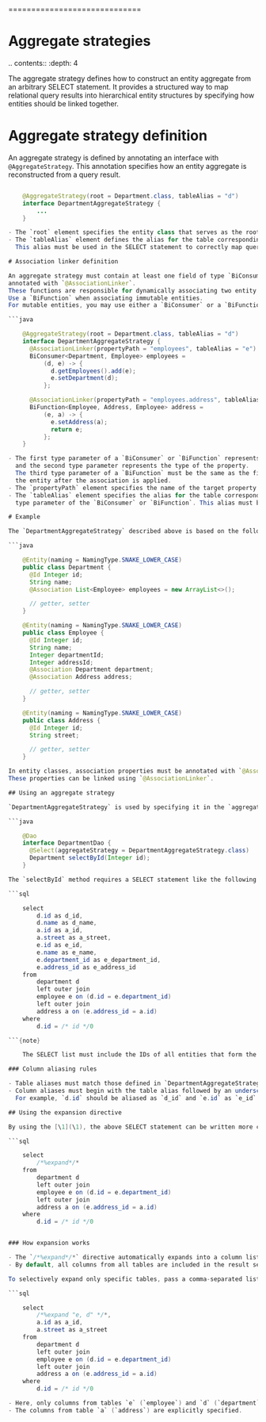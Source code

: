 =============================
# Aggregate strategies

.. contents::
   :depth: 4

The aggregate strategy defines how to construct an entity aggregate from an arbitrary SELECT statement.
It provides a structured way to map relational query results into hierarchical entity structures by specifying
how entities should be linked together.

# Aggregate strategy definition

An aggregate strategy is defined by annotating an interface with `@AggregateStrategy`.
This annotation specifies how an entity aggregate is reconstructed from a query result.

```java

    @AggregateStrategy(root = Department.class, tableAlias = "d")
    interface DepartmentAggregateStrategy {
        ...
    }

- The `root` element specifies the entity class that serves as the root of the aggregate.
- The `tableAlias` element defines the alias for the table corresponding to the root entity class.
  This alias must be used in the SELECT statement to correctly map query results to entity properties.

# Association linker definition

An aggregate strategy must contain at least one field of type `BiConsumer` or `BiFunction`,
annotated with `@AssociationLinker`.
These functions are responsible for dynamically associating two entity instances.
Use a `BiFunction` when associating immutable entities.
For mutable entities, you may use either a `BiConsumer` or a `BiFunction`.

```java

    @AggregateStrategy(root = Department.class, tableAlias = "d")
    interface DepartmentAggregateStrategy {
      @AssociationLinker(propertyPath = "employees", tableAlias = "e")
      BiConsumer<Department, Employee> employees =
          (d, e) -> {
            d.getEmployees().add(e);
            e.setDepartment(d);
          };

      @AssociationLinker(propertyPath = "employees.address", tableAlias = "a")
      BiFunction<Employee, Address, Employee> address =
          (e, a) -> {
            e.setAddress(a);
            return e;
          };
    }

- The first type parameter of a `BiConsumer` or `BiFunction` represents the type of the property owner,
  and the second type parameter represents the type of the property.
  The third type parameter of a `BiFunction` must be the same as the first one and represents the type of
  the entity after the association is applied.
- The `propertyPath` element specifies the name of the target property as a dot-separated path from the root entity class.
- The `tableAlias` element specifies the alias for the table corresponding to the entity class used as the second
  type parameter of the `BiConsumer` or `BiFunction`. This alias must be used in the SELECT statement.

# Example

The `DepartmentAggregateStrategy` described above is based on the following entity definitions:

```java

    @Entity(naming = NamingType.SNAKE_LOWER_CASE)
    public class Department {
      @Id Integer id;
      String name;
      @Association List<Employee> employees = new ArrayList<>();

      // getter, setter
    }

    @Entity(naming = NamingType.SNAKE_LOWER_CASE)
    public class Employee {
      @Id Integer id;
      String name;
      Integer departmentId;
      Integer addressId;
      @Association Department department;
      @Association Address address;

      // getter, setter
    }

    @Entity(naming = NamingType.SNAKE_LOWER_CASE)
    public class Address {
      @Id Integer id;
      String street;

      // getter, setter
    }

In entity classes, association properties must be annotated with `@Association`.
These properties can be linked using `@AssociationLinker`.

## Using an aggregate strategy

`DepartmentAggregateStrategy` is used by specifying it in the `aggregateStrategy` element of `@Select`:

```java

    @Dao
    interface DepartmentDao {
      @Select(aggregateStrategy = DepartmentAggregateStrategy.class)
      Department selectById(Integer id);
    }

The `selectById` method requires a SELECT statement like the following:

```sql

    select
        d.id as d_id,
        d.name as d_name,
        a.id as a_id,
        a.street as a_street,
        e.id as e_id,
        e.name as e_name,
        e.department_id as e_department_id,
        e.address_id as e_address_id
    from
        department d
        left outer join
        employee e on (d.id = e.department_id)
        left outer join
        address a on (e.address_id = a.id)
    where
        d.id = /* id */0

```{note}

    The SELECT list must include the IDs of all entities that form the aggregate.

### Column aliasing rules

- Table aliases must match those defined in `DepartmentAggregateStrategy`.
- Column aliases must begin with the table alias followed by an underscore (`_`).
  For example, `d.id` should be aliased as `d_id` and `e.id` as `e_id`.

## Using the expansion directive

By using the [\1](\1), the above SELECT statement can be written more concisely:

```sql

    select
        /*%expand*/*
    from
        department d
        left outer join
        employee e on (d.id = e.department_id)
        left outer join
        address a on (e.address_id = a.id)
    where
        d.id = /* id */0


### How expansion works

- The `/*%expand*/*` directive automatically expands into a column list following predefined aliasing rules.
- By default, all columns from all tables are included in the result set.

To selectively expand only specific tables, pass a comma-separated list of table aliases:

```sql

    select
        /*%expand "e, d" */*,
        a.id as a_id,
        a.street as a_street
    from
        department d
        left outer join
        employee e on (d.id = e.department_id)
        left outer join
        address a on (e.address_id = a.id)
    where
        d.id = /* id */0

- Here, only columns from tables `e` (`employee`) and `d` (`department`) are expanded.
- The columns from table `a` (`address`) are explicitly specified.

